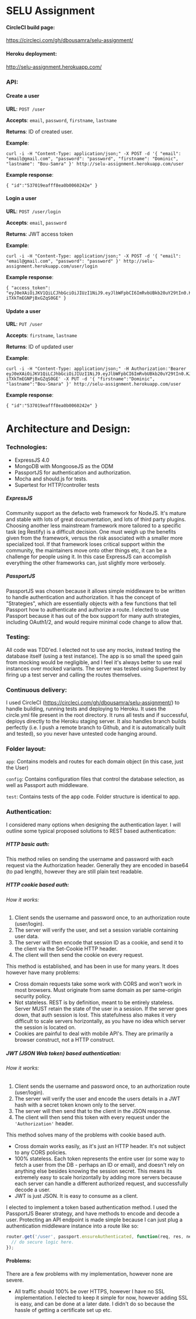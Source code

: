 # SELU Assignment

#### CircleCI build page:

https://circleci.com/gh/dbousamra/selu-assignment/

#### Heroku deployment:

http://selu-assignment.herokuapp.com/


### API:

#### Create a user

**URL**: ```POST /user``` 

**Accepts**: ```email```, ```password```, ```firstname```, ```lastname```

**Returns**: ID of created user.

**Example**: 
```shell
curl -i -H "Content-Type: application/json;" -X POST -d '{ "email": "email@gmail.com", "password": "password", "firstname": "Dominic", "lastname": "Bou-Samra" }' http://selu-assignment.herokuapp.com/user
```

**Example response**: 
```shell
{ "id":"537019eafff8ea0b0060242e" }
```

#### Login a user

**URL**: ```POST /user/login``` 

**Accepts**: ```email```, ```password```

**Returns**: JWT access token

**Example**: 
```shell
curl -i -H "Content-Type: application/json;" -X POST -d '{ "email": "email@gmail.com", "password": "password" }' http://selu-assignment.herokuapp.com/user/login
```

**Example response**: 
```shell
{ "access_token": "eyJ0eXAiOiJKV1QiLCJhbGciOiJIUzI1NiJ9.eyJlbWFpbCI6ImRvbUBkb20uY29tIn0.KJVs7TRNBgmrPZ4j3OpQbN-iTXkTmEGNPjBxGZqS0GE" }
```

#### Update a user

**URL**: ```PUT /user``` 

**Accepts**: ```firstname```, ```lastname```

**Returns**: ID of updated user

**Example**: 
```shell
curl -i -H "Content-Type: application/json;" -H Authorization:'Bearer eyJ0eXAiOiJKV1QiLCJhbGciOiJIUzI1NiJ9.eyJlbWFpbCI6ImRvbUBkb20uY29tIn0.KJVs7TRNBgmrPZ4j3OpQbN-iTXkTmEGNPjBxGZqS0GE' -X PUT -d '{ "firstname":"Dominic", "lastname":"Bou-Smara" }' http://selu-assignment.herokuapp.com/user
```

**Example response**: 
```shell
{ "id":"537019eafff8ea0b0060242e" }
```


Architecture and Design:
========================

### Technologies:

- ExpressJS 4.0
- MongoDB with MongooseJS as the ODM
- PassportJS for authentication and authorization.
- Mocha and should.js for tests.
- Supertest for HTTP/controller tests

##### ExpressJS

Community support as the defacto web framework for NodeJS. It's mature and stable with lots of great documentation, and lots of third party plugins. Choosing another less mainstream framework more tailored to a specific task (eg Restify) is a difficult decision. One must weigh up the benefits given from the framework, versus the risk associated with a smaller more specialized tool. If that framework loses critical support within the community, the maintainers move onto other things etc, it can be a challenge for people using it. In this case ExpressJS can accomplish everything the other frameworks can, just slightly more verbosely.

##### PassportJS

PassportJS was chosen because it allows simple middleware to be written to handle authentication and authorization. It has the concept of "Strategies", which are essentially objects with a few functions that tell Passport how to authenticate and authorize a route. I elected to use Passport because it has out of the box support for many auth strategies, including OAuth1/2, and would require minimal code change to allow that.

### Testing:

All code was TDD'ed. I elected not to use any mocks, instead testing the database itself (using a test instance). The app is so small the speed gain from mocking would be negligible, and I feel it's always better to use real instances over mocked variants. The server was tested using Supertest by firing up a test server and calling the routes themselves. 

### Continuous delivery:

I used CircleCI (https://circleci.com/gh/dbousamra/selu-assignment/) to handle building, running tests and deploying to Heroku. It uses the circle.yml file present in the root directory. It runs all tests and if successful, deploys directly to the Heroku staging server. It also handles branch builds perfectly (i.e. I push a remote branch to Github, and it is automatically built and tested), so you never have untested code hanging around.

### Folder layout:

```app```: Contains models and routes for each domain object (in this case, just the User)

```config```: Contains configuration files that control the database selection, as well as Passport auth middleware.

```test```: Contains tests of the app code. Folder structure is identical to app.

### Authentication:

I considered many options when designing the authentication layer. I will outline some typical proposed solutions to REST based authentication:

##### HTTP basic auth: 

This method relies on sending the username and password with each request via the Authorization header. Generally they are encoded in base64 (to pad length), however they are still plain text readable. 

##### HTTP cookie based auth: 

###### How it works:

1. Client sends the username and password once, to an authorization route (user/login). 
2. The server will verify the user, and set a session variable containing user data. 
3. The server will then encode that session ID as a cookie, and send it to the client via the Set-Cookie HTTP header.
4. The client will then send the cookie on every request.

This method is established, and has been in use for many years. It does however have many problems:

- Cross domain requests take some work with CORS and won't work in most browsers. Must originate from same domain as per same-origin security policy.
- Not stateless. REST is by definition, meant to be entirely stateless. Server MUST retain the state of the user in a session. If the server goes down, that auth session is lost. This statefulness also makes it very difficult to scale servers horizontally, as you have no idea which server the session is located on. 
- Cookies are painful to deal with mobile API's. They are primarily a browser construct, not a HTTP construct.

##### JWT (JSON Web token) based authentication:

###### How it works:

1. Client sends the username and password once, to an authorization route (user/login). 
2. The server will verify the user and encode the users details in a JWT hash with a secret token known only to the server.
3. The server will then send that to the client in the JSON response.
4. The client will then send this token with every request under the ```'Authorization'``` header.

This method solves many of the problems with cookie based auth.

- Cross domain works easily, as it's just an HTTP header. It's not subject to any CORS policies.
- 100% stateless. Each token represents the entire user (or some way to fetch a user from the DB - perhaps an ID or email), and doesn't rely on anything else besides knowing the session secret. This means its extremely easy to scale horizontally by adding more servers because each server can handle a different authorized request, and successfully decode a user.
- JWT is just JSON. It is easy to consume as a client.


I elected to implement a token based authentication method. I used the PassportJS Bearer strategy, and have methods to encode and decode a user. Protecting an API endpoint is made simple because I can just plug a authentication middleware instance into a route like so:

```javascript
router.get('/user', passport.ensureAuthenticated, function(req, res, next) {
  // do secure logic here.
});
```

#### Problems:

There are a few problems with my implementation, however none are severe.

- All traffic should 100% be over HTTPS, however I have no SSL implementation. I elected to keep it simple for now, however adding SSL is easy, and can be done at a later date. I didn't do so because the hassle of getting a certificate set up etc.
